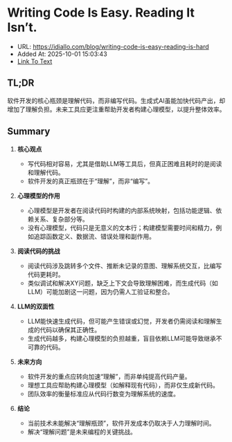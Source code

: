 # Writing Code Is Easy. Reading It Isn’t.
- URL: https://idiallo.com/blog/writing-code-is-easy-reading-is-hard
- Added At: 2025-10-01 15:03:43
- [Link To Text](2025-10-01-writing-code-is-easy.-reading-it-isn’t._raw.md)

## TL;DR
软件开发的核心瓶颈是理解代码，而非编写代码。生成式AI虽能加快代码产出，却增加了理解负担。未来工具应更注重帮助开发者构建心理模型，以提升整体效率。

## Summary
1. **核心观点**  
   - 写代码相对容易，尤其是借助LLM等工具后，但真正困难且耗时的是阅读和理解代码。  
   - 软件开发的真正瓶颈在于“理解”，而非“编写”。

2. **心理模型的作用**  
   - 心理模型是开发者在阅读代码时构建的内部系统映射，包括功能逻辑、依赖关系、复杂部分等。  
   - 没有心理模型，代码只是无意义的文本行；构建模型需要时间和精力，例如追踪函数定义、数据流、错误处理和副作用。

3. **阅读代码的挑战**  
   - 阅读代码涉及跳转多个文件、推断未记录的意图、理解系统交互，比编写代码更耗时。  
   - 类似调试和解决XY问题，缺乏上下文会导致理解困难，而生成代码（如LLM）可能加剧这一问题，因为仍需人工验证和整合。

4. **LLM的双面性**  
   - LLM能快速生成代码，但可能产生错误或幻觉，开发者仍需阅读和理解生成的代码以确保其正确性。  
   - 生成代码越多，构建心理模型的负担越重，盲目依赖LLM可能导致继承不可靠的代码。

5. **未来方向**  
   - 软件开发的重点应转向加速“理解”，而非单纯提高代码产量。  
   - 理想工具应帮助构建心理模型（如解释现有代码），而非仅生成新代码。  
   - 团队效率的衡量标准应从代码行数变为理解系统的速度。

6. **结论**  
   - 当前技术未能解决“理解瓶颈”，软件开发成本仍取决于人力理解时间。  
   - 解决“理解问题”是未来编程的关键挑战。
